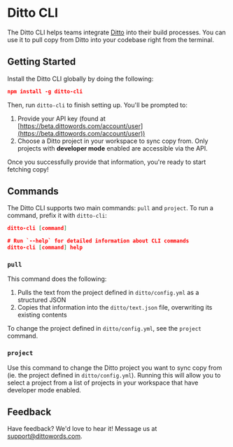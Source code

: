 # Ditto CLI

The Ditto CLI helps teams integrate [Ditto](https://dittowords.com) into their build processes. You can use it to pull copy from Ditto into your codebase right from the terminal.

## Getting Started

Install the Ditto CLI globally by doing the following:

```json
npm install -g ditto-cli
```

Then, run `ditto-cli` to finish setting up. You'll be prompted to:

1. Provide your API key (found at [https://beta.dittowords.com/account/user](https://beta.dittowords.com/account/user))
2. Choose a Ditto project in your workspace to sync copy from. Only projects with **developer mode** enabled are accessible via the API.

Once you successfully provide that information, you're ready to start fetching copy!

## Commands

The Ditto CLI supports two main commands: `pull` and `project`. To run a command, prefix it with `ditto-cli`:

```json
ditto-cli [command]

# Run `--help` for detailed information about CLI commands
ditto-cli [command] help
```

### `pull`

This command does the following:

1. Pulls the text from the project defined in `ditto/config.yml` as a structured JSON
2. Copies that information into the `ditto/text.json` file, overwriting its existing contents

To change the project defined in `ditto/config.yml`, see the `project` command.

### `project`

Use this command to change the Ditto project you want to sync copy from (ie. the project defined in `ditto/config.yml`). Running this will allow you to select a project from a list of projects in your workspace that have developer mode enabled.

## Feedback

Have feedback? We'd love to hear it! Message us at [support@dittowords.com](mailto:support@dittowords.com).
